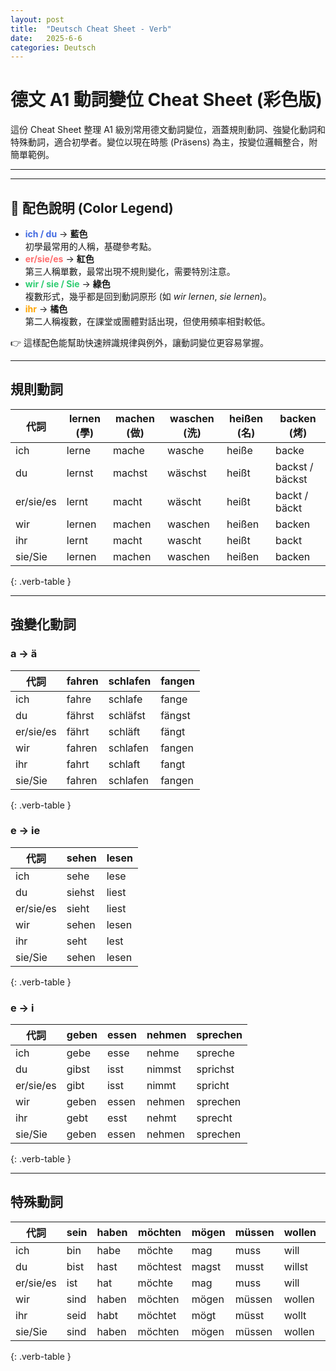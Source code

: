 ```yaml
---
layout: post
title:  "Deutsch Cheat Sheet - Verb"
date:   2025-6-6
categories: Deutsch
---
```


<!-- 流量追蹤 -->
<script src="{{ '/assets/js/momo-script.js' | relative_url }}"></script>


# 德文 A1 動詞變位 Cheat Sheet (彩色版)

這份 Cheat Sheet 整理 A1 級別常用德文動詞變位，涵蓋規則動詞、強變化動詞和特殊動詞，適合初學者。變位以現在時態 (Präsens) 為主，按變位邏輯整合，附簡單範例。

---

<style>
/* 動詞變位表人稱上色 */
.verb-table tr:nth-child(2) td:first-child { color: #4169E1; font-weight: bold; } /* ich */
.verb-table tr:nth-child(3) td:first-child { color: #4169E1; font-weight: bold; } /* du */
.verb-table tr:nth-child(4) td:first-child { color: #FF6B6B; font-weight: bold; } /* er/sie/es */
.verb-table tr:nth-child(5) td:first-child { color: #2ECC71; font-weight: bold; } /* wir */
.verb-table tr:nth-child(6) td:first-child { color: #FFA500; font-weight: bold; } /* ihr */
.verb-table tr:nth-child(7) td:first-child { color: #2ECC71; font-weight: bold; } /* sie/Sie */
</style>

---

## 🎨 配色說明 (Color Legend)

- <span style="color:#4169E1; font-weight:bold">ich / du</span> → **藍色**  
  初學最常用的人稱，基礎參考點。  
- <span style="color:#FF6B6B; font-weight:bold">er/sie/es</span> → **紅色**  
  第三人稱單數，最常出現不規則變化，需要特別注意。  
- <span style="color:#2ECC71; font-weight:bold">wir / sie / Sie</span> → **綠色**  
  複數形式，幾乎都是回到動詞原形 (如 *wir lernen*, *sie lernen*)。  
- <span style="color:#FFA500; font-weight:bold">ihr</span> → **橘色**  
  第二人稱複數，在課堂或團體對話出現，但使用頻率相對較低。  

👉 這樣配色能幫助快速辨識規律與例外，讓動詞變位更容易掌握。

---

## 規則動詞

| 代詞       | lernen (學) | machen (做) | waschen (洗) | heißen (名) | backen (烤) |
|------------|-------------|-------------|--------------|-------------|-------------|
| ich        | lerne       | mache       | wasche       | heiße       | backe       |
| du         | lernst      | machst      | wäschst      | heißt       | backst / bäckst |
| er/sie/es  | lernt       | macht       | wäscht       | heißt       | backt / bäckt   |
| wir        | lernen      | machen      | waschen      | heißen      | backen      |
| ihr        | lernt       | macht       | wascht       | heißt       | backt       |
| sie/Sie    | lernen      | machen      | waschen      | heißen      | backen      |
{: .verb-table }

---

## 強變化動詞

### a → ä

| 代詞       | fahren | schlafen | fangen |
|------------|--------|----------|--------|
| ich        | fahre  | schlafe  | fange  |
| du         | fährst | schläfst | fängst |
| er/sie/es  | fährt  | schläft  | fängt  |
| wir        | fahren | schlafen | fangen |
| ihr        | fahrt  | schlaft  | fangt  |
| sie/Sie    | fahren | schlafen | fangen |
{: .verb-table }

### e → ie

| 代詞       | sehen | lesen |
|------------|-------|-------|
| ich        | sehe  | lese  |
| du         | siehst| liest |
| er/sie/es  | sieht | liest |
| wir        | sehen | lesen |
| ihr        | seht  | lest  |
| sie/Sie    | sehen | lesen |
{: .verb-table }

### e → i

| 代詞       | geben | essen | nehmen | sprechen |
|------------|-------|-------|--------|----------|
| ich        | gebe  | esse  | nehme  | spreche  |
| du         | gibst | isst  | nimmst | sprichst |
| er/sie/es  | gibt  | isst  | nimmt  | spricht  |
| wir        | geben | essen | nehmen | sprechen |
| ihr        | gebt  | esst  | nehmt  | sprecht  |
| sie/Sie    | geben | essen | nehmen | sprechen |
{: .verb-table }

---

## 特殊動詞

| 代詞       | sein | haben | möchten  | mögen | müssen | wollen | dürfen | können | wissen |
|------------|------|-------|----------|-------|--------|--------|--------|--------|--------|
| ich        | bin  | habe  | möchte   | mag   | muss   | will   | darf   | kann   | weiß   |
| du         | bist | hast  | möchtest | magst | musst  | willst | darfst | kannst | weißt  |
| er/sie/es  | ist  | hat   | möchte   | mag   | muss   | will   | darf   | kann   | weiß   |
| wir        | sind | haben | möchten  | mögen | müssen | wollen | dürfen | können | wissen |
| ihr        | seid | habt  | möchtet  | mögt  | müsst  | wollt  | dürft  | könnt  | wisst  |
| sie/Sie    | sind | haben | möchten  | mögen | müssen | wollen | dürfen | können | wissen |
{: .verb-table }
